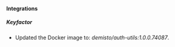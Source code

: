 
#### Integrations

##### Keyfactor

- Updated the Docker image to: *demisto/auth-utils:1.0.0.74087*.
